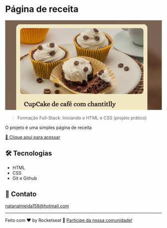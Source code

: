 # Página de receita

![preview](./assets/projeto.png)

> Formação Full-Stack: Iniciando o HTML e CSS (projeto prático)

O projeto é uma simples página de receita


[🔗 Clique aqui para acessar](https://natanjalmeida99.github.io/recipe-page/)


## 🛠️ Tecnologias

- HTML
- CSS
- Git e Github


## 💚 Contato

natanalmeida158@hotmail.com

---

Feito com ♥ by Rocketseat :wave: [Participe da nossa comunidade!](https://discord.gg/rocketseat)